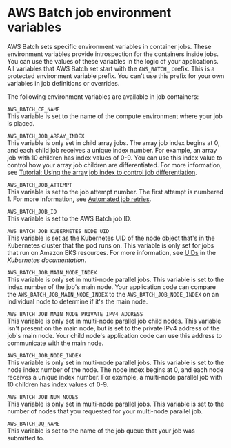 # AWS Batch job environment variables<a name="job_env_vars"></a>

AWS Batch sets specific environment variables in container jobs\. These environment variables provide introspection for the containers inside jobs\. You can use the values of these variables in the logic of your applications\. All variables that AWS Batch set start with the `AWS_BATCH_` prefix\. This is a protected environment variable prefix\. You can't use this prefix for your own variables in job definitions or overrides\.

The following environment variables are available in job containers:

`AWS_BATCH_CE_NAME`  
This variable is set to the name of the compute environment where your job is placed\.

`AWS_BATCH_JOB_ARRAY_INDEX`  
This variable is only set in child array jobs\. The array job index begins at 0, and each child job receives a unique index number\. For example, an array job with 10 children has index values of 0\-9\. You can use this index value to control how your array job children are differentiated\. For more information, see [Tutorial: Using the array job index to control job differentiation](array_index_example.md)\.

`AWS_BATCH_JOB_ATTEMPT`  
This variable is set to the job attempt number\. The first attempt is numbered 1\. For more information, see [Automated job retries](job_retries.md)\.

`AWS_BATCH_JOB_ID`  
This variable is set to the AWS Batch job ID\.

`AWS_BATCH_JOB_KUBERNETES_NODE_UID`  
This variable is set as the Kubernetes UID of the node object that's in the Kubernetes cluster that the pod runs on\. This variable is only set for jobs that run on Amazon EKS resources\. For more information, see [UIDs](https://kubernetes.io/docs/concepts/overview/working-with-objects/names/#uids) in the *Kubernetes documentation*\.

`AWS_BATCH_JOB_MAIN_NODE_INDEX`  
This variable is only set in multi\-node parallel jobs\. This variable is set to the index number of the job's main node\. Your application code can compare the `AWS_BATCH_JOB_MAIN_NODE_INDEX` to the `AWS_BATCH_JOB_NODE_INDEX` on an individual node to determine if it's the main node\.

`AWS_BATCH_JOB_MAIN_NODE_PRIVATE_IPV4_ADDRESS`  
This variable is only set in multi\-node parallel job child nodes\. This variable isn't present on the main node, but is set to the private IPv4 address of the job's main node\. Your child node's application code can use this address to communicate with the main node\.

`AWS_BATCH_JOB_NODE_INDEX`  
This variable is only set in multi\-node parallel jobs\. This variable is set to the node index number of the node\. The node index begins at 0, and each node receives a unique index number\. For example, a multi\-node parallel job with 10 children has index values of 0\-9\.

`AWS_BATCH_JOB_NUM_NODES`  
This variable is only set in multi\-node parallel jobs\. This variable is set to the number of nodes that you requested for your multi\-node parallel job\.

`AWS_BATCH_JQ_NAME`  
This variable is set to the name of the job queue that your job was submitted to\.